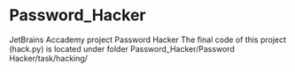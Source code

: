 # Password_Hacker
JetBrains Accademy project Password Hacker
The final code of this project (hack.py) is located under folder Password_Hacker/Password Hacker/task/hacking/

